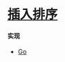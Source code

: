 # [插入排序](https://zh.wikipedia.org/wiki/%E6%8F%92%E5%85%A5%E6%8E%92%E5%BA%8F)

#### 实现

- [Go](https://github.com/pojozhang/playground/blob/master/solutions/go/src/playground/algorithm/insertion_sort.go)
